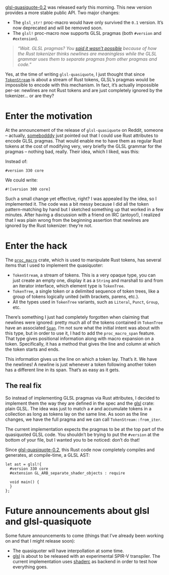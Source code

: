 [glsl-quasiquote-0.2] was released early this morning. This new version provides a more stable
public API. Two major changes:

  - The `glsl_str!` proc-macro would have only survived the `0.1` version. It’s now deprecated and
    will be removed soon.
  - The `glsl!` proc-macro now supports GLSL pragmas (both `#version` and `#extension`).

> *“Wait. GLSL pragmas? You [said it wasn’t possible](https://phaazon.net/blog/glsl-quasiquoting#enter-the-nice-solution-quasiquoting)
> because of how the Rust tokenizer thinks newlines are meaningless while the GLSL grammar uses them
> to separate pragmas from other pragmas and code.”*

Yes, at the time of writing `glsl-quasiquote`, I just thought that since [`TokenStream`] is about a
stream of Rust tokens, GLSL’s pragmas would be impossible to encode with this mechanism. In fact,
it’s actually impossible per-se: newlines are not Rust tokens and are just completely ignored by the
tokenizer… or are they?

# Enter the motivation

At the announcement of the release of `glsl-quasiquote` on Reddit, someone – actually,
[somebodddy](https://www.reddit.com/r/rust/comments/9lo9s4/glsl_quasiquoting_in_rust/e78nf85) just
pointed out that I could use Rust attributes to encode GLSL pragmas. That would enable me to have
them as regular Rust tokens at the cost of modifying very, very briefly the GLSL grammar for the
pragmas – nothing bad, really. Their idea, which I liked, was this:

Instead of:

```
#version 330 core
```

We could write:

```
#![version 300 core]
```

Such a small change yet effective, right? I was appealed by the idea, so I implemented it. The code
was a bit messy because I did all the token pattern-matching by hand but I sketched something up
that worked in a few minutes. After having a discussion with a friend on IRC (antoyo!), I realized
that I was plain wrong from the beginning assertion that newlines are ignored by the Rust tokenizer:
they’re not.

# Enter the hack

The [`proc_macro`] crate, which is used to manipulate Rust tokens, has several items that I used
to implement the quasiquoter:

  - `TokenStream`, a stream of tokens. This is a very opaque type, you can just create an empty one,
    display it as a `String` and marshall to and from an iterator interface, which element type is
    `TokenTree`.
  - `TokenTree`, a single token or a delimited sequence of token trees, like a group of tokens
    logically united (with brackets, parens, etc.).
  - All the types used in `TokenTree` variants, such as `Literal`, `Punct`, `Group`, etc.

There’s something I just had completely forgotten when claiming that newlines were ignored: pretty
much all of the tokens contained in `TokenTree` have an associated [`Span`]. I’m not sure what the
initial intent was about with this type, but in order to use it, I had to add the `proc_macro_span`
feature. That type gives positional information along with macro expansion on a token. Specifically,
it has a method that gives the line and column at which the token starts and ends.

This information gives us the line on which a token lay. That’s it. We have the newlines! A newline
is just whenever a token following another token has a different line in its span. That’s as easy as
it gets.

## The real fix

So instead of implementing GLSL pragmas via Rust attributes, I decided to implement them the way
they are defined in the spec and the [glsl] crate: plain GLSL. The idea was just to match a `#` and
accumulate tokens in a collection as long as tokens lay on the same line. As soon as the line
changes, we have the full pragma and we can call `TokenStream::from_iter`.

The current implementation expects the pragmas to be at the top part of the quasiquoted GLSL code.
You shouldn’t be trying to put the `#version` at the bottom of your file, but I wanted you to be
noticed: don’t do that!

Since [glsl-quasiquote-0.2], this Rust code now completely compiles and generates, at compile-time,
a GLSL AST:

```
let ast = glsl!{
  #version 330 core
  #extension GL_ARB_separate_shader_objects : require

  void main() {
  }
};
```

# Future announcements about glsl and glsl-quasiquote 

Some future announcements to come (things that I’ve already been working on and that I might release
soon):

  - The quasiquoter will have interpollation at some time.
  - [glsl] is about to be released with an experimental SPIR-V transpiler. The current
    implementation uses [shaderc] as backend in order to test how everything goes.

[glsl-quasiquote-0.2]: https://crates.io/crates/glsl-quasiquote/0.2.0
[`TokenStream`]: https://doc.rust-lang.org/proc_macro/struct.TokenStream.html
[`proc_macro`]: https://doc.rust-lang.org/proc_macro/index.html
[`Span`]: https://doc.rust-lang.org/proc_macro/struct.Span.html
[glsl]: https://crates.io/crates/glsl
[shaderc]: https://crates.io/crates/shaderc
